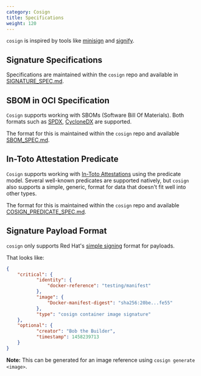 ```yaml
---
category: Cosign
title: Specifications
weight: 120
---
```


`cosign` is inspired by tools like [minisign](https://jedisct1.github.io/minisign/) and
[signify](https://www.openbsd.org/papers/bsdcan-signify.html).

## Signature Specifications

Specifications are maintained within the `cosign` repo and available in [SIGNATURE_SPEC.md](https://github.com/sigstore/cosign/blob/main/specs/SIGNATURE_SPEC.md).

## SBOM in OCI Specification

`Cosign` supports working with SBOMs (Software Bill Of Materials). Both formats such as [SPDX](https://spdx.org), [CycloneDX](https://cyclonedx.org) are supported.

The format for this is maintained within the `cosign` repo and available [SBOM_SPEC.md](https://github.com/sigstore/cosign/blob/main/specs/SBOM_SPEC.md).

## In-Toto Attestation Predicate

`Cosign` supports working with [In-Toto Attestations](https://github.com/in-toto/attestation) using the predicate model.
Several well-known predicates are supported natively, but `cosign` also supports a simple, generic, format for data that
doesn't fit well into other types.

The format for this is maintained within the `cosign` repo and available [COSIGN_PREDICATE_SPEC.md](https://github.com/sigstore/cosign/blob/main/specs/COSIGN_PREDICATE_SPEC.md).

## Signature Payload Format

`cosign` only supports Red Hat's [simple signing](https://www.redhat.com/en/blog/container-image-signing)
format for payloads.

That looks like:

```json
{
    "critical": {
           "identity": {
               "docker-reference": "testing/manifest"
           },
           "image": {
               "Docker-manifest-digest": "sha256:20be...fe55"
           },
           "type": "cosign container image signature"
    },
    "optional": {
           "creator": "Bob the Builder",
           "timestamp": 1458239713
    }
}
```
**Note:** This can be generated for an image reference using `cosign generate <image>`.